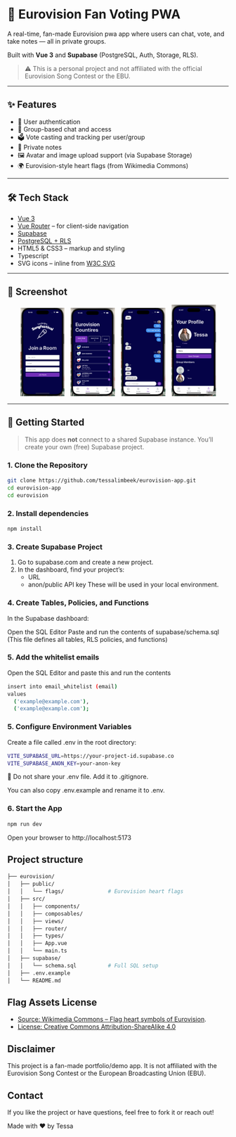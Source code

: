 # 🎤 Eurovision Fan Voting PWA

A real-time, fan-made Eurovision pwa app where users can chat, vote, and take notes — all in private groups.

Built with **Vue 3** and **Supabase** (PostgreSQL, Auth, Storage, RLS).

> ⚠️ This is a personal project and not affiliated with the official Eurovision Song Contest or the EBU.

---

## ✨ Features

- 🔐 User authentication
- 👥 Group-based chat and access
- 🗳️ Vote casting and tracking per user/group
- 📝 Private notes
- 🖼️ Avatar and image upload support (via Supabase Storage)
- 🌍 Eurovision-style heart flags (from Wikimedia Commons)

---

## 🛠️ Tech Stack

- [Vue 3](https://vuejs.org/)
- [Vue Router](https://router.vuejs.org/) – for client-side navigation
- [Supabase](https://supabase.com/)
- [PostgreSQL + RLS](https://supabase.com/docs/guides/auth/row-level-security)
- HTML5 & CSS3 – markup and styling
- Typescript
- SVG icons – inline from [W3C SVG](https://www.w3.org/2000/svg)
  
---

## 📸 Screenshot
<p align="center">
  <img src="./eurovision/screenshots/login.png" alt="Login Screenshot" width="20%" style="margin-right: 10px;" />
  <img src="./eurovision/screenshots/scores.png" alt="Scores Screenshot" width="20%" style="margin-right: 10px;"/>
  <img src="./eurovision/screenshots/chat.png" alt="Chat Screenshot" width="20%" style="margin-right: 10px;"/>
  <img src="./eurovision/screenshots/profile.png" alt="Profile Screenshot" width="20%" />
</p>


---

## 🚀 Getting Started

> This app does **not** connect to a shared Supabase instance. You’ll create your own (free) Supabase project.

### 1. Clone the Repository

```bash
git clone https://github.com/tessalimbeek/eurovision-app.git
cd eurovision-app
cd eurovision
```

### 2. Install dependencies

```bash
npm install
```
### 3. Create Supabase Project

1. Go to supabase.com and create a new project.
2. In the dashboard, find your project’s:
   - URL
   - anon/public API key
These will be used in your local environment.

### 4. Create Tables, Policies, and Functions

In the Supabase dashboard:

Open the SQL Editor
Paste and run the contents of supabase/schema.sql
(This file defines all tables, RLS policies, and functions)


### 5. Add the whitelist emails

Open the SQL Editor
and paste this and run the contents

```bash
insert into email_whitelist (email)
values 
  ('example@example.com'),
  ('example@example.com');
```
    
### 5. Configure Environment Variables

Create a file called .env in the root directory:

```bash
VITE_SUPABASE_URL=https://your-project-id.supabase.co
VITE_SUPABASE_ANON_KEY=your-anon-key
```

🔐 Do not share your .env file. Add it to .gitignore.

You can also copy .env.example and rename it to .env.


### 6. Start the App

```bash
npm run dev
```
Open your browser to http://localhost:5173


## Project structure

```bash
├── eurovision/
│   ├── public/
│   │   └── flags/              # Eurovision heart flags
│   ├── src/
│   │   ├── components/
│   │   ├── composables/ 
│   │   ├── views/
│   │   ├── router/
│   │   ├── types/
│   │   ├── App.vue
│   │   └── main.ts
│   ├── supabase/
│   │   └── schema.sql          # Full SQL setup
│   ├── .env.example
│   └── README.md
```

## Flag Assets License
- [Source: Wikimedia Commons – Flag heart symbols of Eurovision](https://commons.wikimedia.org/wiki/Flag_heart_symbols_of_Eurovision).
- [License: Creative Commons Attribution-ShareAlike 4.0](https://creativecommons.org/licenses/by-sa/4.0/)

## Disclaimer
This project is a fan-made portfolio/demo app.
It is not affiliated with the Eurovision Song Contest or the European Broadcasting Union (EBU).

## Contact
If you like the project or have questions, feel free to fork it or reach out!

Made with ❤️ by Tessa






